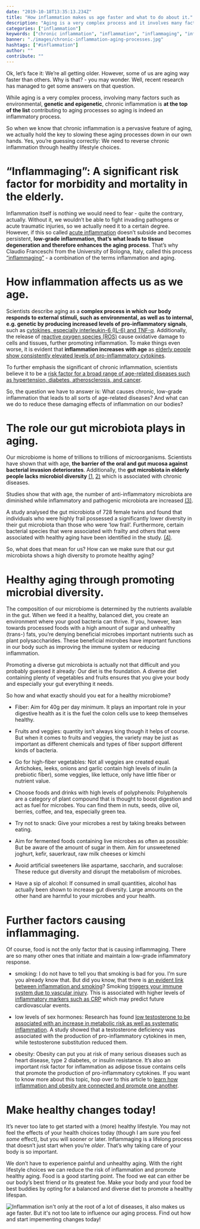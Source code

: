 ```yaml
---
date: "2019-10-18T13:35:13.234Z"
title: "How inflammation makes us age faster and what to do about it."
description: "Aging is a very complex process and it involves many factors such as genetic and environmental ones. However, chronic inflammation is at the top of the list contributing to aging processes.»"
categories: ["inflammation"]
keywords: ["chronic inflammation", "inflammation", "inflammaging", "inflammation aging process"]
banner: "./images/chronic-inflammation-aging-processes.jpg"
hashtags: ["#inflammation"]
author: ""
contribute: ""
---
```


Ok, let’s face it: We’re all getting older. However, some of us are aging way faster than others. Why is that? - you may wonder. Well, recent research has managed to get some answers on that question.

While aging is a very complex process, involving many factors such as environmental, **genetic and epigenetic**, chronic inflammation is **at the top of the list** contributing to aging processes so aging is indeed an inflammatory process.

So when we know that chronic inflammation is a pervasive feature of aging, we actually hold the key to slowing these aging processes down in our own hands. Yes, you’re guessing correctly: We need to reverse chronic inflammation through healthy lifestyle choices.

# “Inflammaging”: A significant risk factor for morbidity and mortality in the elderly.
Inflammation itself is nothing we would need to fear - quite the contrary, actually. Without it, we wouldn’t be able to fight invading pathogens or acute traumatic injuries, so we actually need it to a certain degree. However, if this so called [acute inflammation](https://www.iamliesa.com/inflammation-cause-definition-treatment-symptoms) doesn’t subside and becomes persistent, **low-grade inflammation, that’s what leads to tissue degeneration and therefore enhances the aging process**. That’s why Claudio Franceschi from the University of Bologna, Italy, called this process [“inflammaging”](https://academic.oup.com/biomedgerontology/article/69/Suppl_1/S4/587037) - a combination of the terms inflammation and aging.

# How inflammation affects us as we age.
Scientists describe aging as a **complex process in which our body responds to external stimuli, such as environmental, as well as to internal, e.g. genetic by producing increased levels of pro-inflammatory signals**, such as [cytokines, especially interleukin-6 (IL-6) and TNF-α](https://www.ncbi.nlm.nih.gov/pmc/articles/PMC5850851/). Additionally, the release of [reactive oxygen species (ROS)](https://www.ncbi.nlm.nih.gov/pmc/articles/PMC3614697/) cause oxidative damage to cells and tissues, further promoting inflammation. To make things even worse, it is evident that **inflammation increases with age** as [elderly people show consistently elevated levels of pro-inflammatory cytokines](https://www.fightaging.org/archives/2018/03/what-causes-the-chronic-inflammation-of-aging/).

To further emphasis the significant of chronic inflammation, scientists believe it to be a [risk factor for a broad range of age-related diseases such as hypertension, diabetes, atherosclerosis, and cancer](https://www.ncbi.nlm.nih.gov/pmc/articles/PMC5850851/).

So, the question we have to answer is: What causes chronic, low-grade inflammation that leads to all sorts of age-related diseases? And what can we do to reduce these damaging effects of inflammation on our bodies? 

# The role our gut microbiota plays in aging.
Our microbiome is home of trillions to trillions of microorganisms. Scientists have shown that with age, **the barrier of the oral and gut mucosa against bacterial invasion deteriorates**. Additionally, the **gut microbiota in elderly people lacks microbiol diversity** [(1,](https://www.ncbi.nlm.nih.gov/pmc/articles/PMC5850851/#B21) [2)](https://www.ncbi.nlm.nih.gov/pmc/articles/PMC5850851/#B22) which is associated with chronic diseases. 

Studies show that with age, the number of anti-inflammatory microbiota are diminished while inflammatory and pathogenic microbiota are increased [(3)](https://www.ncbi.nlm.nih.gov/pmc/articles/PMC5850851/#B23). 

A study analysed the gut microbiota of 728 female twins and found that individuals who were highly frail possessed a significantly lower diversity in their gut microbiota than those who were ‘low frail’. Furthermore, certain bacterial species that were associated with frailty and others that were associated with healthy aging have been identified in the study.   [(4)](https://genomemedicine.biomedcentral.com/articles/10.1186/s13073-016-0262-7).

So, what does that mean for us? How can we make sure that our gut microbiota shows a high diversity to promote healthy aging?

# Healthy aging through promoting microbial diversity.
The composition of our microbiome is determined by the nutrients available in the gut. When we feed it a healthy, balanced diet, you create an environment where your good bacteria can thrive. If you, however, lean towards processed foods with a high amount of sugar and unhealthy (trans-) fats, you’re denying beneficial microbes important nutrients such as plant polysaccharides. These beneficial microbes have important functions in our body such as improving the immune system or reducing inflammation.  

Promoting a diverse gut microbiota is actually not that difficult and you probably guessed it already: Our diet is the foundation. A diverse diet containing plenty of vegetables and fruits ensures that you give your body and especially your gut everything it needs.

So how and what exactly should you eat for a healthy microbiome?

* Fiber: Aim for 40g per day minimum. It plays an important role in your digestive health as it is the fuel the colon cells use to keep themselves healthy.

* Fruits and veggies: quantity isn’t always king though it helps of course. But when it comes to fruits and veggies, the variety may be just as important as different chemicals and types of fiber support different kinds of bacteria.

* Go for high-fiber vegetables: Not all veggies are created equal. Artichokes, leeks, onions and garlic contain high levels of inulin (a prebiotic fiber), some veggies, like lettuce, only have little fiber or nutrient value.

* Choose foods and drinks with high levels of polyphenols: Polyphenols are a category of plant compound that is thought to boost digestion and act as fuel for microbes. You can find them in nuts, seeds, olive oil, berries, coffee, and tea, especially green tea.

* Try not to snack: Give your microbes a rest by taking breaks between eating.

* Aim for fermented foods containing live microbes as often as possible: But be aware of the amount of sugar in them. Aim for unsweetened joghurt, kefir, sauerkraut, raw milk cheeses or kimchi

* Avoid artificial sweeteners like aspartame, saccharin, and sucralose: These reduce gut diversity and disrupt the metabolism of microbes.

* Have a sip of alcohol: If consumed in small quantities, alcohol has actually been shown to increase gut diversity. Large amounts on the other hand are harmful to your microbes and your health.

# Further factors causing inflammaging.
Of course, food is not the only factor that is causing inflammaging. There are so many other ones that initiate and maintain a low-grade inflammatory response. 

* smoking: I do not have to tell you that smoking is bad for you. I’m sure you already know that. But did you know, that there is [an evident link between inflammation and smoking](https://www.sciencedaily.com/releases/2016/09/160901124842.htm)? Smoking [triggers your immune system due to vascular injury](https://www.ncbi.nlm.nih.gov/pmc/articles/PMC1160597/). This is associated with higher levels of [inflammatory markers such as CRP](https://www.iamliesa.com/inflammation-test) which may predict future cardiovascular events.

* low levels of sex hormones: Research has found [low testosterone to be associated with an increase in metabolic risk as well as systematic inflammation](https://www.ncbi.nlm.nih.gov/m/pubmed/29925283/). A study showed that a testosterone deficiency was associated with the production of pro-inflammatory cytokines in men, while testosterone substitution reduced them.

* obesity: Obesity can put you at risk of many serious diseases such as heart disease, type 2 diabetes, or insulin resistance. It’s also an important risk factor for inflammation as adipose tissue contains cells that promote the production of pro-inflammatory cytokines. If you want to know more about this topic, hop over to this article to [learn how inflammation and obesity are connected and promote one another](https://www.iamliesa.com/inflammation-obesity).

# Make healthy changes today!
It’s never too late to get started with a (more) healthy lifestyle. You may not feel the effects of your health choices today (though I am sure you feel *some* effect), but you will sooner or later. Inflammaging is a lifelong process that doesn’t just start when you’re *older*. That’s why taking care of your body is so important.

We don’t have to experience painful and unhealthy aging. With the right lifestyle choices we can reduce the risk of inflammation and promote healthy aging. Food is a good starting point. The food we eat can either be our body’s best friend or its greatest foe. Make your body and your food be best buddies by opting for a balanced and diverse diet to promote a healthy lifespan. 



<Divider />

![Inflammation isn't only at the root of a lot of diseases, it also makes us age faster. But it's not too late to influence our aging process. Find out how and start impementing changes today!](./images/inflammation-age-process.png)

<NotADoctor />

